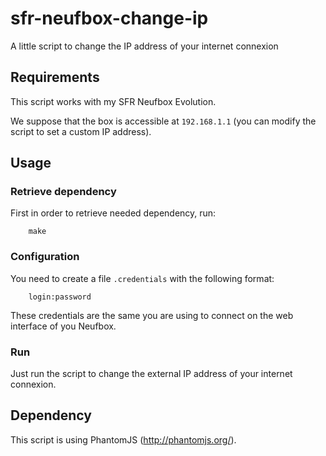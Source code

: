 sfr-neufbox-change-ip
=====================

A little script to change the IP address of your internet connexion

Requirements
------------

This script works with my SFR Neufbox Evolution.

We suppose that the box is accessible at `192.168.1.1` (you can modify the script to set a custom IP address).

Usage
-----

### Retrieve dependency

First in order to retrieve needed dependency, run:
```
    make
```

### Configuration

You need to create a file `.credentials` with the following format:
```
    login:password
```
These credentials are the same you are using to connect on the web interface of you Neufbox.

### Run

Just run the script to change the external IP address of your internet connexion.

Dependency
-----

This script is using PhantomJS (http://phantomjs.org/).



